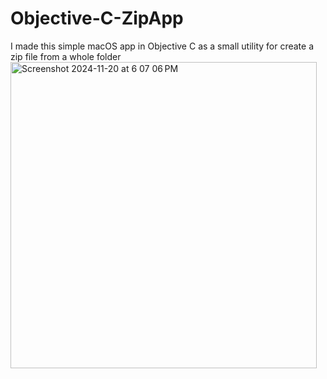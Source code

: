 # Objective-C-ZipApp
I made this simple macOS app in Objective C as a small utility for create a zip file from a whole folder
<img width="490" alt="Screenshot 2024-11-20 at 6 07 06 PM" src="https://github.com/user-attachments/assets/33d38ec6-6e3e-48a4-9515-8f4b850fb531">
